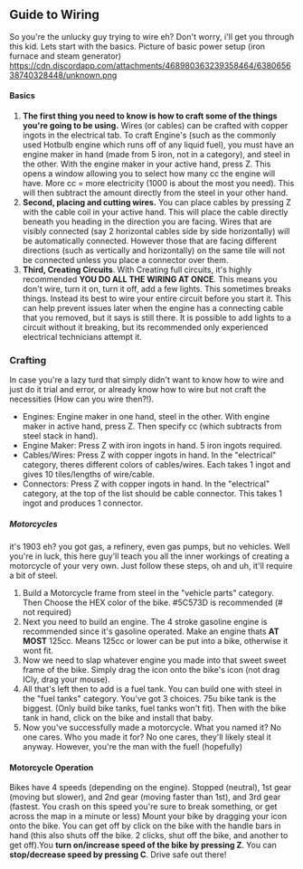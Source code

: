 ## Guide to Wiring

So you're the unlucky guy trying to wire eh? Don't worry, i'll get you
through this kid. Lets start with the basics. Picture of basic power
setup (iron furnace and steam generator)
<https://cdn.discordapp.com/attachments/468980363239358464/638065638740328448/unknown.png>

#### Basics

1.  **The first thing you need to know is how to craft some of the
    things you're going to be using.** Wires (or cables) can be crafted
    with copper ingots in the electrical tab. To craft Engine's (such as
    the commonly used Hotbulb engine which runs off of any liquid fuel),
    you must have an engine maker in hand (made from 5 iron, not in a
    category), and steel in the other. With the engine maker in your
    active hand, press Z. This opens a window allowing you to select how
    many cc the engine will have. More cc = more electricity (1000 is
    about the most you need). This will then subtract the amount
    directly from the steel in your other hand.
2.  **Second, placing and cutting wires.** You can place cables by
    pressing Z with the cable coil in your active hand. This will place
    the cable directly beneath you heading in the direction you are
    facing. Wires that are visibly connected (say 2 horizontal cables
    side by side horizontally) will be automatically connected. However
    those that are facing different directions (such as vertically and
    horizontally) on the same tile will not be connected unless you
    place a connector over them.
3.  **Third, Creating Circuits**. With Creating full circuits, it's
    highly recommended **YOU DO ALL THE WIRING AT ONCE**. This means you
    don't wire, turn it on, turn it off, add a few lights. This
    sometimes breaks things. Instead its best to wire your entire
    circuit before you start it. This can help prevent issues later when
    the engine has a connecting cable that you removed, but it says is
    still there. It is possible to add lights to a circuit without it
    breaking, but its recommended only experienced electrical
    technicians attempt it.

### Crafting

In case you're a lazy turd that simply didn't want to know how to wire
and just do it trial and error, or already know how to wire but not
craft the necessities (How can you wire then?\!).

  - Engines: Engine maker in one hand, steel in the other. With engine
    maker in active hand, press Z. Then specify cc (which subtracts from
    steel stack in hand).
  - Engine Maker: Press Z with iron ingots in hand. 5 iron ingots
    required.
  - Cables/Wires: Press Z with copper ingots in hand. In the
    "electrical" category, theres different colors of cables/wires. Each
    takes 1 ingot and gives 10 tiles/lengths of wire/cable.
  - Connectors: Press Z with copper ingots in hand. In the "electrical"
    category, at the top of the list should be cable connector. This
    takes 1 ingot and produces 1 connector.

##### Motorcycles

it's 1903 eh? you got gas, a refinery, even gas pumps, but no vehicles.
Well you're in luck, this here guy'll teach you all the inner workings
of creating a motorcycle of your very own. Just follow these steps, oh
and uh, it'll require a bit of steel.

1.  Build a Motorcycle frame from steel in the "vehicle parts" category.
    Then Choose the HEX color of the bike. \#5C573D is recommended (\#
    not required)
2.  Next you need to build an engine. The 4 stroke gasoline engine is
    recommended since it's gasoline operated. Make an engine thats **AT
    MOST** 125cc. Means 125cc or lower can be put into a bike, otherwise
    it wont fit.
3.  Now we need to slap whatever engine you made into that sweet sweet
    frame of the bike. Simply drag the icon onto the bike's icon (not
    drag ICly, drag your mouse).
4.  All that's left then to add is a fuel tank. You can build one with
    steel in the "fuel tanks" category. You've got 3 choices. 75u bike
    tank is the biggest. (Only build bike tanks, fuel tanks won't fit).
    Then with the bike tank in hand, click on the bike and install that
    baby.
5.  Now you've successfully made a motorcycle. What you named it? No one
    cares. Who you made it for? No one cares, they'll likely steal it
    anyway. However, you're the man with the fuel\! (hopefully)

#### Motorcycle Operation

Bikes have 4 speeds (depending on the engine). Stopped (neutral), 1st
gear (moving but slower), and 2nd gear (moving faster than 1st), and 3rd
gear (fastest. You crash on this speed you're sure to break something,
or get across the map in a minute or less) Mount your bike by dragging
your icon onto the bike. You can get off by click on the bike with the
handle bars in hand (this also shuts off the bike. 2 clicks, shut off
the bike, and another to get off).You **turn on/increase speed of the
bike by pressing Z**. You can **stop/decrease speed by pressing C**.
Drive safe out there\!